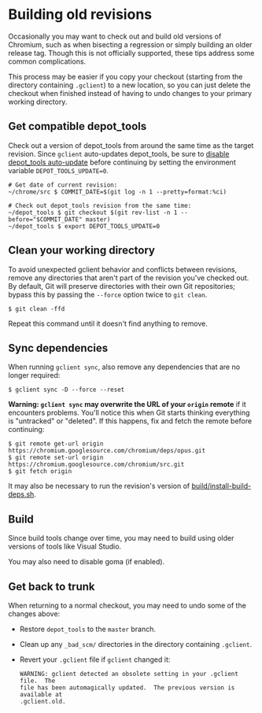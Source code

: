 # Building old revisions

Occasionally you may want to check out and build old versions of Chromium, such
as when bisecting a regression or simply building an older release tag. Though
this is not officially supported, these tips address some common complications.

This process may be easier if you copy your checkout (starting from the
directory containing `.gclient`) to a new location, so you can just delete the
checkout when finished instead of having to undo changes to your primary working
directory.

## Get compatible depot_tools

Check out a version of depot_tools from around the same time as the target
revision. Since `gclient` auto-updates depot_tools, be sure to
[disable depot_tools auto-update](https://dev.chromium.org/developers/how-tos/depottools#TOC-Disabling-auto-update)
before continuing by setting the environment variable `DEPOT_TOOLS_UPDATE=0`.

```shell
# Get date of current revision:
~/chrome/src $ COMMIT_DATE=$(git log -n 1 --pretty=format:%ci)

# Check out depot_tools revision from the same time:
~/depot_tools $ git checkout $(git rev-list -n 1 --before="$COMMIT_DATE" master)
~/depot_tools $ export DEPOT_TOOLS_UPDATE=0
```

## Clean your working directory

To avoid unexpected gclient behavior and conflicts between revisions, remove any
directories that aren't part of the revision you've checked out. By default, Git
will preserve directories with their own Git repositories; bypass this by
passing the `--force` option twice to `git clean`.

```shell
$ git clean -ffd
```

Repeat this command until it doesn't find anything to remove.

## Sync dependencies

When running `gclient sync`, also remove any dependencies that are no longer
required:

```shell
$ gclient sync -D --force --reset
```

**Warning: `gclient sync` may overwrite the URL of your `origin` remote** if it
encounters problems. You'll notice this when Git starts thinking everything is
"untracked" or "deleted". If this happens, fix and fetch the remote before
continuing:

```shell
$ git remote get-url origin
https://chromium.googlesource.com/chromium/deps/opus.git
$ git remote set-url origin https://chromium.googlesource.com/chromium/src.git
$ git fetch origin
```

It may also be necessary to run the revision's version of
[build/install-build-deps.sh](/build/install-build-deps.sh).

## Build

Since build tools change over time, you may need to build using older versions
of tools like Visual Studio.

You may also need to disable goma (if enabled).

## Get back to trunk

When returning to a normal checkout, you may need to undo some of the changes
above:

*   Restore `depot_tools` to the `master` branch.
*   Clean up any `_bad_scm/` directories in the directory containing `.gclient`.
*   Revert your `.gclient` file if `gclient` changed it:

    ```
    WARNING: gclient detected an obsolete setting in your .gclient file.  The
    file has been automagically updated.  The previous version is available at
    .gclient.old.
    ```
